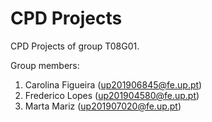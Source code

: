 # CPD Projects

CPD Projects of group T08G01.

Group members:

1. Carolina Figueira (up201906845@fe.up.pt)
2. Frederico Lopes (up201904580@fe.up.pt)
3. Marta Mariz (up201907020@fe.up.pt)
